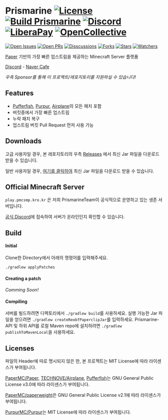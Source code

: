 Prismarine
[![License](https://img.shields.io/github/license/PrismarineTeam/Prismarine)](https://github.com/PrismarineTeam/Prismarine/blob/ver/1.18.1/LICENSE)
[![Build Prismarine](https://img.shields.io/github/workflow/status/PrismarineTeam/Prismarine/Build%20Prismarine)](https://github.com/PrismarineTeam/Prismarine/actions/workflows/build.yml)
[![Discord](https://img.shields.io/discord/781822976773455882?color=%235865F2&label=Discord&logo=discord)](https://discord.gg/kkqMSEVVxN)
[![LiberaPay](https://img.shields.io/liberapay/patrons/alphakr93?label=LiberaPay&logo=LiberaPay)](https://liberapay.com/alphakr93)
[![OpenCollective](https://img.shields.io/opencollective/all/Prismarine?color=7aa2df&label=OpenCollective&logo=opencollective)](https://opencollective.com/Prismarine)
=
[![Open Issues](https://img.shields.io/github/issues-raw/PrismarineTeam/Prismarine?label=issues)](https://github.com/PrismarineTeam/Prismarine/issues)
[![Open PRs](https://img.shields.io/github/issues-pr-raw/PrismarineTeam/Prismarine?label=pull%20requests)](https://github.com/PrismarineTeam/Prismarine/pulls)
[![Disscussions](https://img.shields.io/github/discussions/PrismarineTeam/Prismarine)](https://github.com/PrismarineTeam/Prismarine/discussions)
[![Forks](https://img.shields.io/github/forks/PrismarineTeam/Prismarine)](https://github.com/PrismarineTeam/Prismarine/network/members)
[![Stars](https://img.shields.io/github/stars/PrismarineTeam/Prismarine)](https://github.com/PrismarineTeam/Prismarine/stargazers)
[![Watchers](https://img.shields.io/github/watchers/PrismarineTeam/Prismarine)](https://github.com/PrismarineTeam/Prismarine/watchers)

[Paper](https://github.com/PaperMC/Paper) 기반의 가장 빠른 업스트림을 제공하는 Minecraft Server 플랫폼

[Discord](https://discord.gg/kkqMSEVVxN) - [Naver Cafe](https://cafe.naver.com/prismarine)

*우측 Sponsor를 통해 이 프로젝트/레포지토리를 지원하실 수 있습니다!*

## Features
- [Pufferfish](https://github.com/pufferfish-gg/Pufferfish), [Purpur](https://github.com/PurpurMC/Purpur), [Airplane](https://github.com/TECHNOVE/Airplane)의 모든 패치 포함
- 버킷중에서 가장 빠른 업스트림
- 누락 패치 복구
- 업스트림 버킷 Pull Request 먼저 사용 가능

## Downloads
고급 사용자일 경우, 본 레포지토리의 우측 [Releases](https://github.com/PrismarineTeam/Prismarine/releases) 에서 최신 Jar 파일을 다운로드 받을 수 있습니다.

일반 사용자일 경우, [여기를 클릭하여](https://github.com/PrismarineTeam/Prismarine/releases/download/latest/Prismarine-paperclip-1.18.2-R0.1-SNAPSHOT-reobf.jar) 최신 Jar 파일을 다운로드 받을 수 있습니다.

## Official Minecraft Server
```play.pmcsmp.kro.kr``` 은 저희 PrismarineTeam이 공식적으로 운영하고 있는 생존 서버입니다.

[공식 Discord](https://discord.gg/kkqMSEVVxN)에 접속하여 서버가 온라인인지 확인할 수 있습니다.

## Build

#### Initial
Clone한 Directory에서 아래의 명령어를 입력해주세요.
```bash
./gradlew applyPatches
```

#### Creating a patch
*Comming Soon!*

#### Compiling
서버를 빌드하려면 디렉토리에서 `./gradlew build`를 사용하세요. 실행 가능한 Jar 파일을 얻으려면 `./gradlew createReobfPaperclipJar`를 입력하세요.
Prismarine-API 및 하위 API를 로컬 Maven repo에 설치하려면 `./gradlew publishToMavenLocal`을 사용하세요.

## Licenses
파일의 Header에 따로 명시되지 않은 한, 본 프로젝트는 MIT License에 따라 라이센스가 부여됩니다.

[PaperMC/Paper](https://github.com/PaperMC/Paper), [TECHNOVE/Airplane](https://github.com/TECHNOVE/Airplane), [Pufferfish](https://github.com/pufferfish-gg/Pufferfish)는 GNU General Public License v3.0에 따라 라이센스가 부여됩니다.

[PaperMC/paperweight](https://github.com/PaperMC/paperweight)은 GNU General Public License v2.1에 따라 라이센스가 부여됩니다.

[PurpurMC/Purpur](https://github.com/PurpurMC/Purpur)는 MIT License에 따라 라이센스가 부여됩니다.
